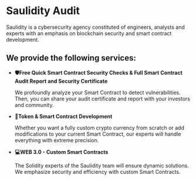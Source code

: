 **Saulidity Audit**
=
Saulidity is a cybersecurity agency constituted of engineers, analysts and experts with an emphasis on blockchain security and smart contract development.

**We provide the following services:**
---
* **🛡Free Quick Smart Contract Security Checks & Full Smart Contract Audit Report and Security Certificate** 

	We profoundly analyze your Smart Contract to detect vulnerabilities. Then, you can share your audit certificate and report with your investors and community. 

* **📝Token & Smart Contract Development**

	Whether you want a fully custom crypto currency from scratch or add modifications to your current Smart Contract, our experts will handle everything with extreme precision.

* **💻WEB 3.0 - Custom Smart Contracts**

	The Solidity experts of the Saulidity team will ensure dynamic solutions. We emphasize security and efficiency with custom Smart Contracts.	


